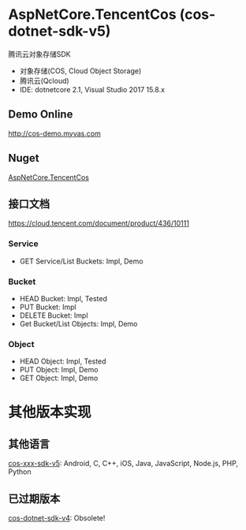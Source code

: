 # AspNetCore.TencentCos (cos-dotnet-sdk-v5)
腾讯云对象存储SDK
* 对象存储(COS, Cloud Object Storage)
* 腾讯云(Qcloud)
* IDE: dotnetcore 2.1, Visual Studio 2017 15.8.x

## Demo Online
http://cos-demo.myvas.com

## Nuget
[AspNetCore.TencentCos](https://www.nuget.org/packages/AspNetCore.TencentCos)

## 接口文档
https://cloud.tencent.com/document/product/436/10111

### Service
* GET Service/List Buckets: Impl, Demo

### Bucket
* HEAD Bucket: Impl, Tested
* PUT Bucket: Impl
* DELETE Bucket: Impl
* Get Bucket/List Objects: Impl, Demo

### Object
* HEAD Object: Impl, Tested
* PUT Object: Impl, Demo
* GET Object: Impl, Demo

# 其他版本实现
## 其他语言
[cos-xxx-sdk-v5](https://github.com/tencentyun?utf8=%E2%9C%93&q=cos+v5&type=&language=): Android, C, C++, iOS, Java, JavaScript, Node.js, PHP, Python

## 已过期版本
[cos-dotnet-sdk-v4](https://github.com/tencentyun/cos-donet-sdk-v4): Obsolete!


